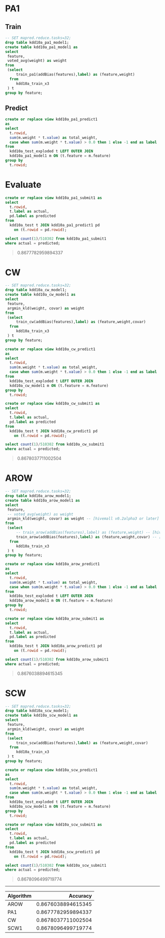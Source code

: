 <!-- 
  Hivemall: Hive scalable Machine Learning Library
  
  Licensed under the Apache License, Version 2.0 (the "License");
  you may not use this file except in compliance with the License.
  You may obtain a copy of the License at
  
          http://www.apache.org/licenses/LICENSE-2.0
          
  Unless required by applicable law or agreed to in writing, software
  distributed under the License is distributed on an "AS IS" BASIS,
  WITHOUT WARRANTIES OR CONDITIONS OF ANY KIND, either express or implied.
  See the License for the specific language governing permissions and
  limitations under the License.
-->

# PA1
## Train
```sql
-- SET mapred.reduce.tasks=32;
drop table kdd10a_pa1_model1;
create table kdd10a_pa1_model1 as
select 
 feature,
 voted_avg(weight) as weight
from 
 (select 
     train_pa1(addBias(features),label) as (feature,weight)
  from 
     kdd10a_train_x3
 ) t 
group by feature;
```

## Predict
```sql
create or replace view kdd10a_pa1_predict1 
as
select
  t.rowid, 
  sum(m.weight * t.value) as total_weight,
  case when sum(m.weight * t.value) > 0.0 then 1 else -1 end as label
from 
  kdd10a_test_exploded t LEFT OUTER JOIN
  kdd10a_pa1_model1 m ON (t.feature = m.feature)
group by
  t.rowid;
```

# Evaluate
```sql
create or replace view kdd10a_pa1_submit1 as
select 
  t.rowid, 
  t.label as actual, 
  pd.label as predicted
from 
  kdd10a_test t JOIN kdd10a_pa1_predict1 pd 
    on (t.rowid = pd.rowid);

select count(1)/510302 from kdd10a_pa1_submit1 
where actual = predicted;
```
> 0.8677782959894337

# CW
```sql
-- SET mapred.reduce.tasks=32;
drop table kdd10a_cw_model1;
create table kdd10a_cw_model1 as
select 
 feature,
 argmin_kld(weight, covar) as weight
from 
 (select 
     train_cw(addBias(features),label) as (feature,weight,covar)
  from 
     kdd10a_train_x3
 ) t 
group by feature;

create or replace view kdd10a_cw_predict1 
as
select
  t.rowid, 
  sum(m.weight * t.value) as total_weight,
  case when sum(m.weight * t.value) > 0.0 then 1 else -1 end as label
from 
  kdd10a_test_exploded t LEFT OUTER JOIN
  kdd10a_cw_model1 m ON (t.feature = m.feature)
group by
  t.rowid;

create or replace view kdd10a_cw_submit1 as
select 
  t.rowid, 
  t.label as actual, 
  pd.label as predicted
from 
  kdd10a_test t JOIN kdd10a_cw_predict1 pd 
    on (t.rowid = pd.rowid);

select count(1)/510302 from kdd10a_cw_submit1 
where actual = predicted;
```
> 0.8678037711002504

# AROW
```sql
-- SET mapred.reduce.tasks=32;
drop table kdd10a_arow_model1;
create table kdd10a_arow_model1 as
select 
 feature,
 -- voted_avg(weight) as weight
 argmin_kld(weight, covar) as weight -- [hivemall v0.2alpha3 or later]
from 
 (select 
     -- train_arow(addBias(features),label) as (feature,weight) -- [hivemall v0.1]
     train_arow(addBias(features),label) as (feature,weight,covar) -- [hivemall v0.2 or later]
  from 
     kdd10a_train_x3
 ) t 
group by feature;

create or replace view kdd10a_arow_predict1 
as
select
  t.rowid, 
  sum(m.weight * t.value) as total_weight,
  case when sum(m.weight * t.value) > 0.0 then 1 else -1 end as label
from 
  kdd10a_test_exploded t LEFT OUTER JOIN
  kdd10a_arow_model1 m ON (t.feature = m.feature)
group by
  t.rowid;

create or replace view kdd10a_arow_submit1 as
select 
  t.rowid, 
  t.label as actual, 
  pd.label as predicted
from 
  kdd10a_test t JOIN kdd10a_arow_predict1 pd 
    on (t.rowid = pd.rowid);

select count(1)/510302 from kdd10a_arow_submit1 
where actual = predicted;
```
> 0.8676038894615345

# SCW
```sql
-- SET mapred.reduce.tasks=32;
drop table kdd10a_scw_model1;
create table kdd10a_scw_model1 as
select 
 feature,
 argmin_kld(weight, covar) as weight
from 
 (select 
     train_scw(addBias(features),label) as (feature,weight,covar)
  from 
     kdd10a_train_x3
 ) t 
group by feature;

create or replace view kdd10a_scw_predict1 
as
select
  t.rowid, 
  sum(m.weight * t.value) as total_weight,
  case when sum(m.weight * t.value) > 0.0 then 1 else -1 end as label
from 
  kdd10a_test_exploded t LEFT OUTER JOIN
  kdd10a_scw_model1 m ON (t.feature = m.feature)
group by
  t.rowid;

create or replace view kdd10a_scw_submit1 as
select 
  t.rowid, 
  t.label as actual, 
  pd.label as predicted
from 
  kdd10a_test t JOIN kdd10a_scw_predict1 pd 
    on (t.rowid = pd.rowid);

select count(1)/510302 from kdd10a_scw_submit1 
where actual = predicted;
```
> 0.8678096499719774

---

| Algorithm | Accuracy |
|:-----------|------------:|
| AROW | 0.8676038894615345 |
| PA1 | 0.8677782959894337 |
| CW | 0.8678037711002504 |
| SCW1 | 0.8678096499719774 |